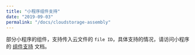 ```yaml
---
title: "小程序组件支持"
date: "2019-09-03"
permalink: "/docs/cloudstorage-assembly"
---
```



部分小程序的组件，支持传入云文件的 `file ID`，具体支持的情况，请访问小程序的 [组件支持](https://developers.weixin.qq.com/miniprogram/dev/wxcloud/reference-client-api/component/index.html) 文档。
